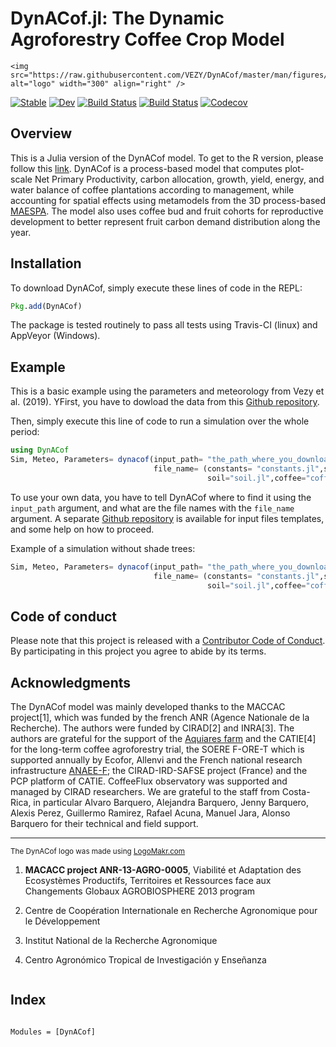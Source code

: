 # DynACof.jl: The Dynamic Agroforestry Coffee Crop Model

```@raw html
<img src="https://raw.githubusercontent.com/VEZY/DynACof/master/man/figures/logo.png" alt="logo" width="300" align="right" />
```

[![Stable](https://img.shields.io/badge/docs-stable-blue.svg)](https://VEZY.github.io/DynACof.jl/stable)
[![Dev](https://img.shields.io/badge/docs-dev-blue.svg)](https://VEZY.github.io/DynACof.jl/dev)
[![Build Status](https://travis-ci.com/VEZY/DynACof.jl.svg?branch=master)](https://travis-ci.com/VEZY/DynACof.jl)
[![Build Status](https://ci.appveyor.com/api/projects/status/github/VEZY/DynACof.jl?svg=true)](https://ci.appveyor.com/project/VEZY/DynACof-jl)
[![Codecov](https://codecov.io/gh/VEZY/DynACof.jl/branch/master/graph/badge.svg)](https://codecov.io/gh/VEZY/DynACof.jl)

## Overview

This is a Julia version of the DynACof model. To get to the R version, please follow this [link](https://vezy.github.io/DynACof).
DynACof is a process-based model that computes plot-scale Net Primary Productivity, carbon allocation, growth,
yield, energy, and water balance of coffee plantations according to management, while accounting for spatial effects using metamodels from the 3D process-based [MAESPA](https://maespa.github.io). The model also uses coffee bud and fruit cohorts for reproductive development to better represent fruit carbon demand distribution along the year.

## Installation

To download DynACof, simply execute these lines of code in the REPL:

```julia
Pkg.add(DynACof)
```

The package is tested routinely to pass all tests using Travis-CI (linux) and AppVeyor (Windows).

## Example

This is a basic example using the parameters and meteorology from Vezy et al. (2019). YFirst, you have to dowload the data from this 
[Github repository](https://github.com/VEZY/DynACof.jl_inputs).

Then, simply execute this line of code to run a simulation over the whole period: 
```julia
using DynACof
Sim, Meteo, Parameters= dynacof(input_path= "the_path_where_you_downloaded_the_data/DynACof.jl_inputs",
                                file_name= (constants= "constants.jl",site="site.jl",meteo="meteorology.txt",
                                            soil="soil.jl",coffee="coffee.jl",tree="tree.jl"));
```

To use your own data, you have to tell DynACof where to find it using the `input_path` argument, and what are the file names with the `file_name`
argument. A separate [Github repository](https://github.com/VEZY/DynACof.jl_inputs) is available for input files templates, and some help on how to proceed.

Example of a simulation without shade trees:

```julia
Sim, Meteo, Parameters= dynacof(input_path= "the_path_where_you_downloaded_the_data/DynACof.jl_inputs",
                                file_name= (constants= "constants.jl",site="site.jl",meteo="meteorology.txt",
                                            soil="soil.jl",coffee="coffee.jl",tree=""));
```

## Code of conduct

Please note that this project is released with a [Contributor Code of Conduct](https://github.com/VEZY/DynACof.jl/blob/master/CODE_OF_CONDUCT.md). By participating in this project you agree to abide by its terms.

## Acknowledgments

The DynACof model was mainly developed thanks to the MACCAC
project\[1\], which was funded by the french ANR (Agence Nationale de la
Recherche). The authors were funded by CIRAD\[2\] and INRA\[3\]. The
authors are grateful for the support of the [Aquiares
farm](https://aquiares.com/) and the CATIE\[4\] for the long-term coffee
agroforestry trial, the SOERE F-ORE-T which is supported annually by
Ecofor, Allenvi and the French national research infrastructure
[ANAEE-F](http://www.anaee-france.fr/fr/); the CIRAD-IRD-SAFSE project
(France) and the PCP platform of CATIE. CoffeeFlux observatory was
supported and managed by CIRAD researchers. We are grateful to the staff
from Costa-Rica, in particular Alvaro Barquero, Alejandra Barquero,
Jenny Barquero, Alexis Perez, Guillermo Ramirez, Rafael Acuna, Manuel
Jara, Alonso Barquero for their technical and field support.

-----

<sub>The DynACof logo was made using
<a href="http://logomakr.com" title="Logo Makr">LogoMakr.com</a> </sub>

1.  **MACACC project ANR-13-AGRO-0005**, Viabilité et Adaptation des
    Ecosystèmes Productifs, Territoires et Ressources face aux
    Changements Globaux AGROBIOSPHERE 2013 program

2.  Centre de Coopération Internationale en Recherche Agronomique pour
    le Développement

3.  Institut National de la Recherche Agronomique

4.  Centro Agronómico Tropical de Investigación y Enseñanza


```@contents
```

## Index

```@index
```

```@autodocs
Modules = [DynACof]
```
